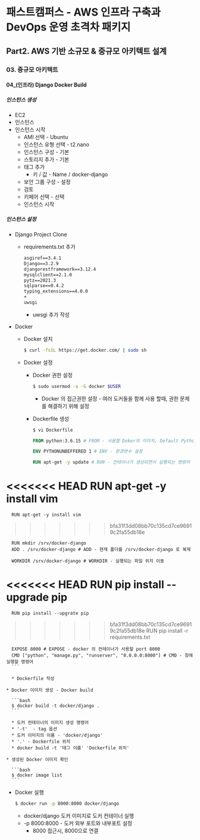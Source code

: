 # 패스트캠퍼스 - AWS 인프라 구축과 DevOps 운영 초격차 패키지

## Part2. AWS 기반 소규모 & 중규모 아키텍트 설계

### 03. 중규모 아키텍트

#### 04_(인프라) Django Docker Build



##### 인스턴스 생성

* EC2
* 인스턴스
* 인스턴스 시작
  * AMI 선택 - Ubuntu
  * 인스턴스 유형 선택 - t2.nano
  * 인스턴스 구성 - 기본
  * 스토리지 추가 - 기본
  * 태그 추가
    * 키 / 값 - Name / docker-django
  * 보안 그룹 구성 - 설정
  * 검토
  * 키페어 선택 - 선택
  * 인스턴스 시작



##### 인스턴스 설정

* Django Project Clone

  * requirements.txt 추가

    ```txt
    asgiref==3.4.1
    Django==3.2.9
    djangorestframework==3.12.4
    mysqlclient==2.1.0
    pytz==2021.3
    sqlparse==0.4.2
    typing_extensions==4.0.0
    +
    uwsgi
    ```

    * uwsgi 추가 작성

* Docker

  * Docker 설치

    ```bash
    $ curl -fsSL https://get.docker.com/ | sudo sh
    ```

  * Docker 설정

    * Docker 권한 설정

      ```bash
      $ sudo usermod -a -G docker $USER
      ```

      * Docker 의 접근권한 설정 - 여러 도커들을 함께 사용 할때, 권한 문제를 해결하기 위해 설정

    * Dockerfile 생성

      ```bash
      $ vi Dockerfile
      ```

      ```dockerfile
      FROM python:3.6.15 # FROM - 사용할 Doker의 이미지, Default Python 이미지 버전으로 설정
      
      ENV PYTHONUNBEFFERED 1 # ENV - 환경변수 설정
      
      RUN apt-get -y update # RUN - 컨테이너가 생성되면서 실행되는 명령어
<<<<<<< HEAD
      RUN apt-get -y install vim
=======
      RUN apt-get -y install vim 
>>>>>>> bfa31f3dd08bb70c135cd7ce96919c2fa55db18e
      
      RUN mkdir /srv/docker-django 
      ADD . /srv/docker-django # ADD - 현재 폴더를 /srv/docker-django 로 복제
      
      WORKDIR /srv/docker-django # WORKDIR - 실행되는 파일 위치 이동
      
<<<<<<< HEAD
      RUN pip install --upgrade pip
=======
      RUN pip install --upgrate pip
>>>>>>> bfa31f3dd08bb70c135cd7ce96919c2fa55db18e
      RUN pip install -r requirements.txt
      
      EXPOSE 8000 # EXPOSE - docker 의 컨테이너가 사용할 port 8000 
      CMD ["python", "manage.py", "runserver", "0.0.0.0:8000"] # CMD - 창에 실행할 명령어
      ```

      * Dockerfile 작성

    * Docker 이미지 생성 - Docker build

      ```bash
      $ docker build -t docker/django .
      ```

      * 도커 컨테이너의 이미지 생성 명령어
      * '-t'  - tag 옵션
      * 도커 이미지의 이름 - 'docker/django'
      * '.' - Dockerfile 위치
      * docker build -t '태그 이름' 'Dockerfile 위치'

    * 생성된 Docker 이미지 확인

      ```bash
      $ docker image list
      ```

  * Docker 실행

    ```bash
    $ docker run -p 8000:8000 docker/django
    ```

    * docker/django 도커 이미지로 도커 컨테이너 실행
    * -p 8000:8000 - 도커 외부 포트와 내부포트 설정
      * 8000 접근시, 8000으로 연결

